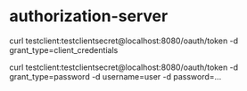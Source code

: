 # authorization-server

curl testclient:testclientsecret@localhost:8080/oauth/token -d grant_type=client_credentials

curl testclient:testclientsecret@localhost:8080/oauth/token -d grant_type=password -d username=user -d password=...